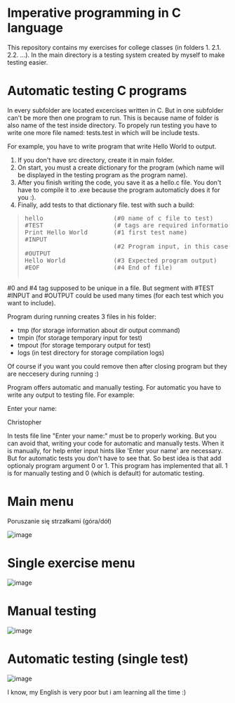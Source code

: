 # Imperative programming in C language
This repository contains my exercises for college classes (in folders 1. 2.1. 2.2. ...). In the main directory is a testing system created by myself to make testing easier. 


# Automatic testing C programs

In every subfolder are located excercises written in C.
But in one subfolder can't be more then one program to run. This is because name of folder is also name of the test inside directory. To propely run testing you have to write one more file named: tests.test in which will be include tests.

For example, you have to write program that write Hello World to output. 
1. If you don't have src directory, create it in main folder. 
2. On start, you must a create dictionary for the program (which name will be displayed in the testing program as the program name). 
3. After you finish writing the code, you save it as a hello.c file. You don't have to compile it to .exe because the program automaticly does it for you :).
4. Finally, add tests to that dictionary file. test with such a build:

> <pre>
> hello                   (#0 name of c file to test)
> #TEST                   (# tags are required informations for testing program)
> Print Hello World       (#1 first test name)
> #INPUT
>                         (#2 Program input, in this case empty line)  
> #OUTPUT                 
> Hello World             (#3 Expected program output)
> #EOF                    (#4 End of file)
</pre>

#0 and #4 tag supposed to be unique in a file. But segment with #TEST #INPUT and #OUTPUT could be used many times (for each test which you want to include).

Program during running creates 3 files in his folder:
* tmp (for storage information about dir output command)
* tmpin (for storage temporary input for test)
* tmpout (for storage temporary output for test)
* logs (in test directory for storage compilation logs)

Of course if you want you could remove then after closing program but they are neccesery during running :)

Program offers automatic and manually testing.
For automatic you have to write any output to testing file.
For example: 

Enter your name: 

Christopher

In tests file line "Enter your name:" must be to properly working.
But you can avoid that, writing your code for automatic and manually tests.
When it is manually, for help enter input hints like 'Enter your name' are necessary.
But for automatic tests you don't have to see that. 
So best idea is that add optionaly program argument 0 or 1.
This program has implemented that all. 1 is for manually testing and 0 (which is default) for automatic testing.

# Main menu

Poruszanie się strzałkami (góra/dół)

![image](https://user-images.githubusercontent.com/57154118/227188813-d7f303e4-5f4a-492d-a408-52d51af24b25.png)

# Single exercise menu

![image](https://user-images.githubusercontent.com/57154118/227189128-17b9d06e-9366-45d2-bb95-7534b18bf0ea.png)

# Manual testing

![image](https://user-images.githubusercontent.com/57154118/227190351-bef42a9d-229f-4516-99f3-562e2d2db310.png)

# Automatic testing (single test)

![image](https://user-images.githubusercontent.com/57154118/227190469-2c9fe19e-682f-47c5-bf55-839c27a5e5d6.png)


I know, my English is very poor but i am learning all the time :)
